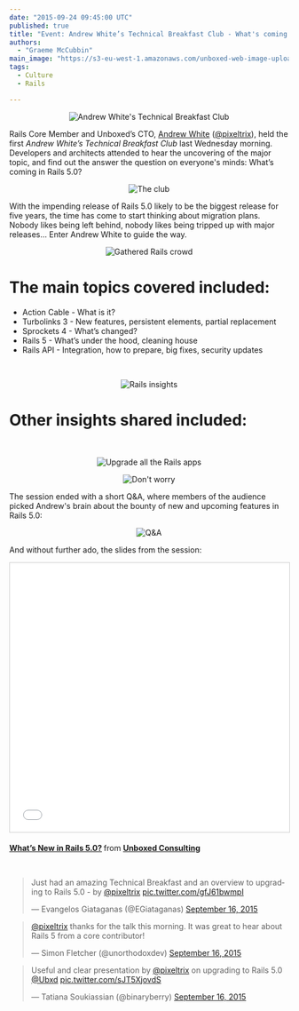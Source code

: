 ```yaml
---
date: "2015-09-24 09:45:00 UTC"
published: true
title: "Event: Andrew White’s Technical Breakfast Club - What's coming in Rails 5.0?"
authors:
  - "Graeme McCubbin"
main_image: "https://s3-eu-west-1.amazonaws.com/unboxed-web-image-uploader/735c893c-fee2-461e-be2a-8bb554554ee3.png"
tags:
  - Culture
  - Rails

---
```


<p align="center"><img src="https://s3-eu-west-1.amazonaws.com/unboxed-web-image-uploader/5364d91d-20e6-49e9-8040-edef4744256c.png" alt="Andrew White's Technical Breakfast Club"></p>

Rails Core Member and Unboxed’s CTO, [Andrew White](/people#andrew-white) ([@pixeltrix](https://twitter.com/pixeltrix)), held the first <i>Andrew White’s Technical Breakfast Club</i> last Wednesday morning. Developers and architects attended to hear the uncovering of the major topic, and find out the answer the question on everyone's minds: What’s coming in Rails 5.0?<br/>

<p align="center"><img src="https://s3-eu-west-1.amazonaws.com/unboxed-web-image-uploader/98a185c4-2404-4365-8b47-6c65279b493f.png" alt="The club"></p>

With the impending release of Rails 5.0 likely to be the biggest release for five years, the time has come to start thinking about migration plans. Nobody likes being left behind, nobody likes being tripped up with major releases… Enter Andrew White to guide the way.<br/>

<p align="center"><img src="https://s3-eu-west-1.amazonaws.com/unboxed-web-image-uploader/192c448c-ffe9-48e5-8f86-3d26403a418c.png" alt="Gathered Rails crowd"></p>

<h1>The main topics covered included:</h1>

*  Action Cable - What is it?<br/>
* Turbolinks 3 - New features, persistent elements, partial replacement<br/>
* Sprockets 4 - What’s changed?<br/>
* Rails 5 - What’s under the hood, cleaning house<br/>
* Rails API - Integration, how to prepare, big fixes, security updates<br/>
<br/>

<p align="center"><img src="https://s3-eu-west-1.amazonaws.com/unboxed-web-image-uploader/2f8c2cdd-af3d-4512-a450-c10805328a1e.png" alt="Rails insights"></p>

<h1>Other insights shared included:</h1><br/>

<p align="center"><img src="https://s3-eu-west-1.amazonaws.com/unboxed-web-image-uploader/63eb76fe-461a-442c-8011-8cbc4881641e.png" alt="Upgrade all the Rails apps"></p>
<p align="center"><img src="https://s3-eu-west-1.amazonaws.com/unboxed-web-image-uploader/4f5fe92e-2a5c-45b8-8b0c-7d15197272bc.png" alt="Don't worry"></p>

The session ended with a short Q&A, where members of the audience picked Andrew's brain about the bounty of new and upcoming features in Rails 5.0:</br>

<p align="center"><img src="https://s3-eu-west-1.amazonaws.com/unboxed-web-image-uploader/735c893c-fee2-461e-be2a-8bb554554ee3.png" alt="Q&A"></p>

And without further ado, the slides from the session:<br/>

<p align="center"><iframe src="//www.slideshare.net/slideshow/embed_code/key/4Ha1TBORfxdJH4" width="595" height="485" frameborder="0" marginwidth="0" marginheight="0" scrolling="no" style="border:1px solid #CCC; border-width:1px; margin-bottom:5px; max-width: 100%;" allowfullscreen> </iframe> <div style="margin-bottom:5px"> <strong> <a href="//www.slideshare.net/UBXD/whats-new-in-rails-50" title="What’s New in Rails 5.0?" target="_blank">What’s New in Rails 5.0?</a> </strong> from <strong><a href="//www.slideshare.net/UBXD" target="_blank">Unboxed Consulting</a></strong> </div></p>
<br/>

<blockquote class="twitter-tweet tw-align-center"><p lang="en" dir="ltr">Just had an amazing Technical Breakfast and an overview to upgrading to Rails 5.0 - by <a href="https://twitter.com/pixeltrix">@pixeltrix</a> <a href="http://t.co/gfJ61bwmpI">pic.twitter.com/gfJ61bwmpI</a></p>&mdash; Evangelos Giataganas (@EGiataganas) <a href="https://twitter.com/EGiataganas/status/644088078840262656">September 16, 2015</a></blockquote> <script async src="//platform.twitter.com/widgets.js" charset="utf-8"></script></p>

<blockquote class="twitter-tweet tw-align-center"><p lang="en" dir="ltr"><a href="https://twitter.com/pixeltrix">@pixeltrix</a> thanks for the talk this morning. It was great to hear about Rails 5 from a core contributor!</p>&mdash; Simon Fletcher (@unorthodoxdev) <a href="https://twitter.com/unorthodoxdev/status/644093078366720001">September 16, 2015</a></blockquote> <script async src="//platform.twitter.com/widgets.js" charset="utf-8"></script></p>

<blockquote class="twitter-tweet tw-align-center"><p lang="en" dir="ltr">Useful and clear presentation by <a href="https://twitter.com/pixeltrix">@pixeltrix</a> on upgrading to Rails 5.0 <a href="https://twitter.com/Ubxd">@Ubxd</a> <a href="http://t.co/sJT5XjovdS">pic.twitter.com/sJT5XjovdS</a></p>&mdash; Tatiana Soukiassian (@binaryberry) <a href="https://twitter.com/binaryberry/status/644082438185074688">September 16, 2015</a></blockquote> <script async src="//platform.twitter.com/widgets.js" charset="utf-8"></script></p>
